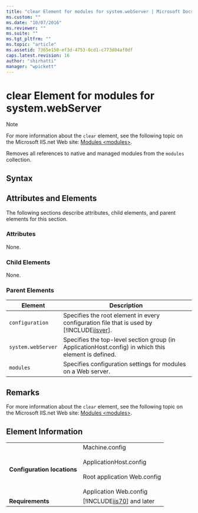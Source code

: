 ```yaml
---
title: "clear Element for modules for system.webServer | Microsoft Docs"
ms.custom: ""
ms.date: "10/07/2016"
ms.reviewer: ""
ms.suite: ""
ms.tgt_pltfrm: ""
ms.topic: "article"
ms.assetid: 7365e150-ef3d-4753-8cd1-c773d04af0df
caps.latest.revision: 16
author: "shirhatti"
manager: "wpickett"
---
```

# clear Element for modules for system.webServer
> [!NOTE]
>  For more information about the `clear` element, see the following topic on the Microsoft IIS.net Web site: [Modules \<modules>](http://www.iis.net/ConfigReference/system.webServer/modules).  
  
 Removes all references to native and managed modules from the `modules` collection.  
  
## Syntax  
  
## Attributes and Elements  
 The following sections describe attributes, child elements, and parent elements for this section.  
  
### Attributes  
 None.  
  
### Child Elements  
 None.  
  
### Parent Elements  
  
|Element|Description|  
|-------------|-----------------|  
|`configuration`|Specifies the root element in every configuration file that is used by [!INCLUDE[iisver](../../reference/admin/includes/iisver-md.md)].|  
|`system.webServer`|Specifies the top-level section group (in ApplicationHost.config) in which this element is defined.|  
|`modules`|Specifies configuration settings for modules on a Web server.|  
  
## Remarks  
 For more information about the `clear` element, see the following topic on the Microsoft IIS.net Web site: [Modules \<modules>](http://www.iis.net/ConfigReference/system.webServer/modules).  
  
## Element Information  
  
|||  
|-|-|  
|**Configuration locations**|Machine.config<br /><br /> ApplicationHost.config<br /><br /> Root application Web.config<br /><br /> Application Web.config|  
|**Requirements**|[!INCLUDE[iis70](../../reference/admin/includes/iis70-md.md)] and later|